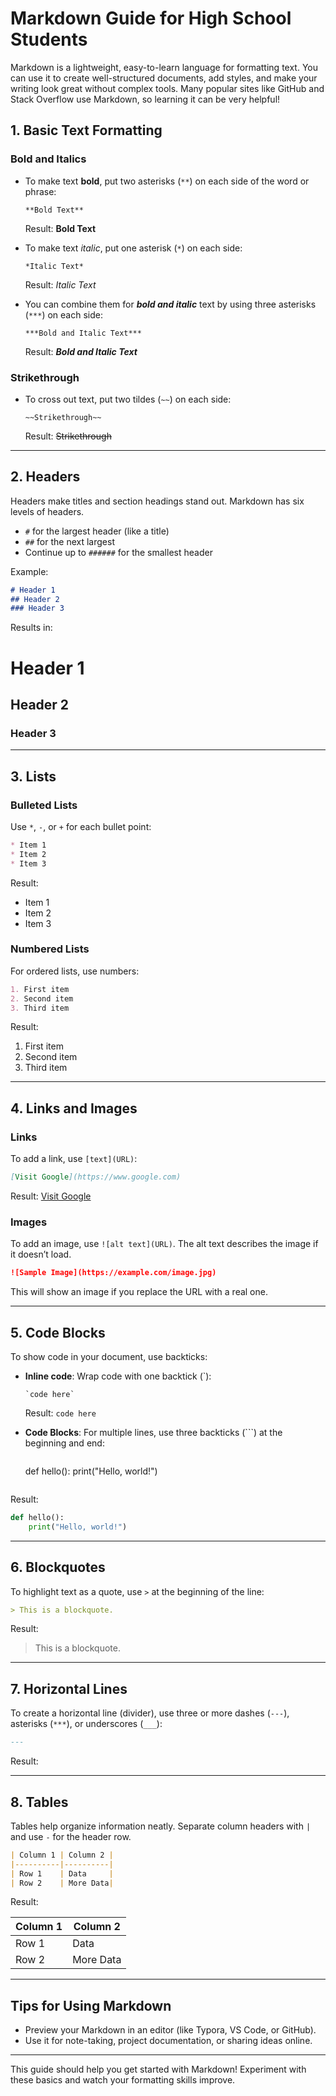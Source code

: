 
# Markdown Guide for High School Students

Markdown is a lightweight, easy-to-learn language for formatting text. You can use it to create well-structured documents, add styles, and make your writing look great without complex tools. Many popular sites like GitHub and Stack Overflow use Markdown, so learning it can be very helpful!

## 1. **Basic Text Formatting**

### Bold and Italics
- To make text **bold**, put two asterisks (`**`) on each side of the word or phrase:  
  ```
  **Bold Text**
  ```
  Result: **Bold Text**

- To make text *italic*, put one asterisk (`*`) on each side:  
  ```
  *Italic Text*
  ```
  Result: *Italic Text*

- You can combine them for ***bold and italic*** text by using three asterisks (`***`) on each side:  
  ```
  ***Bold and Italic Text***
  ```
  Result: ***Bold and Italic Text***

### Strikethrough
- To cross out text, put two tildes (`~~`) on each side:  
  ```
  ~~Strikethrough~~
  ```
  Result: ~~Strikethrough~~

---

## 2. **Headers**

Headers make titles and section headings stand out. Markdown has six levels of headers.

- `#` for the largest header (like a title)
- `##` for the next largest
- Continue up to `######` for the smallest header

Example:
```markdown
# Header 1
## Header 2
### Header 3
```
Results in:

# Header 1  
## Header 2  
### Header 3  

---

## 3. **Lists**

### Bulleted Lists
Use `*`, `-`, or `+` for each bullet point:

```markdown
* Item 1
* Item 2
* Item 3
```
Result:

* Item 1
* Item 2
* Item 3

### Numbered Lists
For ordered lists, use numbers:

```markdown
1. First item
2. Second item
3. Third item
```
Result:

1. First item  
2. Second item  
3. Third item  

---

## 4. **Links and Images**

### Links
To add a link, use `[text](URL)`:

```markdown
[Visit Google](https://www.google.com)
```
Result: [Visit Google](https://www.google.com)

### Images
To add an image, use `![alt text](URL)`. The alt text describes the image if it doesn’t load.

```markdown
![Sample Image](https://example.com/image.jpg)
```
This will show an image if you replace the URL with a real one.

---

## 5. **Code Blocks**

To show code in your document, use backticks:

- **Inline code**: Wrap code with one backtick (`):  
  ```
  `code here`
  ```
  Result: `code here`

- **Code Blocks**: For multiple lines, use three backticks (```) at the beginning and end:

  ```markdown
  ```
  def hello():
      print("Hello, world!")
  ```
  ```

Result:
```python
def hello():
    print("Hello, world!")
```

---

## 6. **Blockquotes**

To highlight text as a quote, use `>` at the beginning of the line:

```markdown
> This is a blockquote.
```
Result:

> This is a blockquote.

---

## 7. **Horizontal Lines**

To create a horizontal line (divider), use three or more dashes (`---`), asterisks (`***`), or underscores (`___`):

```markdown
---
```
Result:

---

## 8. **Tables**

Tables help organize information neatly. Separate column headers with `|` and use `-` for the header row.

```markdown
| Column 1 | Column 2 |
|----------|----------|
| Row 1    | Data     |
| Row 2    | More Data|
```

Result:

| Column 1 | Column 2 |
|----------|----------|
| Row 1    | Data     |
| Row 2    | More Data|

---

## Tips for Using Markdown

- Preview your Markdown in an editor (like Typora, VS Code, or GitHub).
- Use it for note-taking, project documentation, or sharing ideas online.
  
---

This guide should help you get started with Markdown! Experiment with these basics and watch your formatting skills improve.